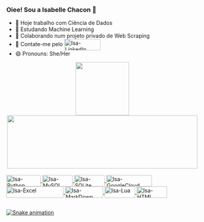 ### Oiee! Sou a Isabelle Chacon 👋

- 🔭 Hoje trabalho com Ciência de Dados
- 🌱 Estudando Machine Learning
- 👯 Colaborando num projeto privado de Web Scraping
- 💬 Contate-me pelo <a href="https://www.linkedin.com/in/isabelle-chacon-b2360a134/"><img align="center" alt="Isa-LinkedIn" height="30" width="95" src="https://img.shields.io/badge/LinkedIn-0077B5?style=for-the-badge&logo=linkedin&logoColor=white"></a> 
- 😄 Pronouns: She/Her

<div align="center">
  <a href="https://github.com/isachacon">
  <img height="140em" src="https://github-readme-stats.vercel.app/api?username=isachacon&show_icons=true&theme=dracula&include_all_commits=true&count_private=true"/>
  <img height="140em" width="500" src="https://github-readme-stats.vercel.app/api/top-langs/?username=isachacon&layout=compact&langs_count=7&theme=dracula"/>
</div>
  
  <div style="display: inline_block"><br>
  <img align="center" alt="Isa-Python" height="30" width="90" src="https://img.shields.io/badge/Python-3776AB?style=for-the-badge&logo=python&logoColor=white">
   <img align="center" alt="Isa-MySQL" height="30" width="80" src="https://img.shields.io/badge/MySQL-005C84?style=for-the-badge&logo=mysql&logoColor=white">
    <img align="center" alt="Isa-SQLite" height="30" width="80" src="https://img.shields.io/badge/SQLite-07405E?style=for-the-badge&logo=sqlite&logoColor=white">
    <img align="center" alt="Isa-GoogleCloud" height="30" width="120" src="https://img.shields.io/badge/Google_Cloud-4285F4?style=for-the-badge&logo=google-cloud&logoColor=white">
    <img align="center" alt="Isa-Excel" height="30" width="150" src="https://img.shields.io/badge/Microsoft_Excel-217346?style=for-the-badge&logo=microsoft-excel&logoColor=white">
    <img align="center" alt="Isa-MarkDown" height="30" width="100" src="https://img.shields.io/badge/Markdown-000000?style=for-the-badge&logo=markdown&logoColor=white">
    <img align="center" alt="Isa-Lua" height="30" width="80" src="https://img.shields.io/badge/Lua-2C2D72?style=for-the-badge&logo=lua&logoColor=white">
    <img align="center" alt="Isa-HTML" height="30" width="80" src="https://img.shields.io/badge/HTML-239120?style=for-the-badge&logo=html5&logoColor=white"> 
</div>
  
##  
  
   ![Snake animation](https://github.com/isachacon/isachacon/blob/output/dist/github-contribution-grid-snake.svg)
  

  
